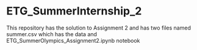 # ETG_SummerInternship_2
This repository has the solution to Assignment 2 and has two files named summer.csv which has the data and ETG_SummerOlympics_Assignment2.ipynb notebook
